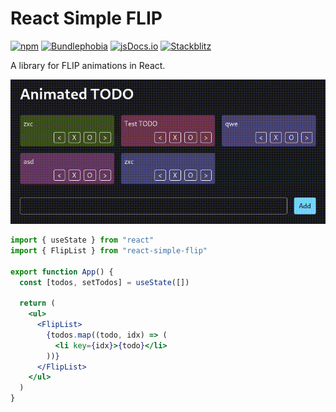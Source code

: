 # React Simple FLIP

[![npm](https://img.shields.io/npm/v/react-simple-flip)](https://www.npmjs.com/package/react-simple-flip)
[![Bundlephobia](https://img.shields.io/bundlephobia/minzip/react-simple-flip)](https://bundlephobia.com/package/react-simple-flip)
[![jsDocs.io](https://img.shields.io/badge/jsDocs.io-reference-blue)](https://www.jsdocs.io/package/react-simple-flip)
[![Stackblitz](https://developer.stackblitz.com/img/open_in_stackblitz_small.svg)](https://stackblitz.com/github/phaux/react-simple-flip?file=app/TodoList.tsx)

A library for FLIP animations in React.

![Example GIF](./example.gif)

```jsx
import { useState } from "react"
import { FlipList } from "react-simple-flip"

export function App() {
  const [todos, setTodos] = useState([])

  return (
    <ul>
      <FlipList>
        {todos.map((todo, idx) => (
          <li key={idx}>{todo}</li>
        ))}
      </FlipList>
    </ul>
  )
}
```

